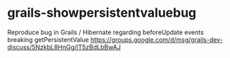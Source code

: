 # grails-showpersistentvaluebug
Reproduce bug in Grails / Hibernate regarding beforeUpdate events breaking getPersistentValue https://groups.google.com/d/msg/grails-dev-discuss/5NzkbL8HnGg/lT5zBdLbBwAJ
